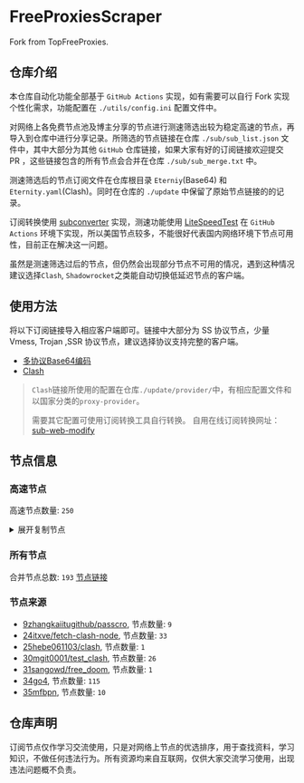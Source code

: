 # FreeProxiesScraper

Fork from TopFreeProxies.

## 仓库介绍
本仓库自动化功能全部基于 `GitHub Actions` 实现，如有需要可以自行 Fork 实现个性化需求，功能配置在 `./utils/config.ini` 配置文件中。

对网络上各免费节点池及博主分享的节点进行测速筛选出较为稳定高速的节点，再导入到仓库中进行分享记录。所筛选的节点链接在仓库 `./sub/sub_list.json` 文件中，其中大部分为其他 `GitHub` 仓库链接，如果大家有好的订阅链接欢迎提交 PR ，这些链接包含的所有节点会合并在仓库 `./sub/sub_merge.txt` 中。

测速筛选后的节点订阅文件在仓库根目录 `Eterniy`(Base64) 和 `Eternity.yaml`(Clash)。同时在仓库的 `./update` 中保留了原始节点链接的的记录。

订阅转换使用 [subconverter](https://github.com/tindy2013/subconverter) 实现，测速功能使用 [LiteSpeedTest](https://github.com/xxf098/LiteSpeedTest) 在 `GitHub Actions` 环境下实现，所以美国节点较多，不能很好代表国内网络环境下节点可用性，目前正在解决这一问题。

虽然是测速筛选过后的节点，但仍然会出现部分节点不可用的情况，遇到这种情况建议选择`Clash`, `Shadowrocket`之类能自动切换低延迟节点的客户端。

## 使用方法
将以下订阅链接导入相应客户端即可。链接中大部分为 SS 协议节点，少量 Vmess, Trojan ,SSR 协议节点，建议选择协议支持完整的客户端。

- [多协议Base64编码](https://raw.githubusercontent.com/tony0392/mfbpn/master/Eternity)
- [Clash](https://raw.githubusercontent.com/tony0392/mfbpn/master/Eternity.yaml)

>`Clash`链接所使用的配置在仓库`./update/provider/`中，有相应配置文件和以国家分类的`proxy-provider`。
>
>需要其它配置可使用订阅转换工具自行转换。
>自用在线订阅转换网址：[sub-web-modify](https://sub.v1.mk/)

## 节点信息
### 高速节点
高速节点数量: `250`
<details>
  <summary>展开复制节点</summary>

    ss://Y2hhY2hhMjAtaWV0Zi1wb2x5MTMwNTo4YTNiN2Q0Yi0zOWM0LTRiYjMtODc3NS01NmJkNjViNzcxZGE@zx3.1010520.xyz:18799#CN_speednode_0001
    ss://Y2hhY2hhMjAtaWV0Zi1wb2x5MTMwNTo4YTNiN2Q0Yi0zOWM0LTRiYjMtODc3NS01NmJkNjViNzcxZGE@zx2.1010520.xyz:18109#CN_speednode_0002
    ss://Y2hhY2hhMjAtaWV0Zi1wb2x5MTMwNTo4YTNiN2Q0Yi0zOWM0LTRiYjMtODc3NS01NmJkNjViNzcxZGE@zx3.1010520.xyz:43812#CN_speednode_0003
    ss://Y2hhY2hhMjAtaWV0Zi1wb2x5MTMwNTo4YTNiN2Q0Yi0zOWM0LTRiYjMtODc3NS01NmJkNjViNzcxZGE@zx2.1010520.xyz:25971#CN_speednode_0004
    ss://Y2hhY2hhMjAtaWV0Zi1wb2x5MTMwNTo4YTNiN2Q0Yi0zOWM0LTRiYjMtODc3NS01NmJkNjViNzcxZGE@zx3.1010520.xyz:18779#CN_speednode_0005
    ss://Y2hhY2hhMjAtaWV0Zi1wb2x5MTMwNTo4YTNiN2Q0Yi0zOWM0LTRiYjMtODc3NS01NmJkNjViNzcxZGE@zx2.1010520.xyz:18749#CN_speednode_0006
    ss://Y2hhY2hhMjAtaWV0Zi1wb2x5MTMwNTo4YTNiN2Q0Yi0zOWM0LTRiYjMtODc3NS01NmJkNjViNzcxZGE@zx2.1010520.xyz:18789#CN_speednode_0007
    ss://Y2hhY2hhMjAtaWV0Zi1wb2x5MTMwNTo4YTNiN2Q0Yi0zOWM0LTRiYjMtODc3NS01NmJkNjViNzcxZGE@zx2.1010520.xyz:27192#CN_speednode_0008
    ss://Y2hhY2hhMjAtaWV0Zi1wb2x5MTMwNTo4YTNiN2Q0Yi0zOWM0LTRiYjMtODc3NS01NmJkNjViNzcxZGE@zx2.1010520.xyz:26436#CN_speednode_0009
    ss://Y2hhY2hhMjAtaWV0Zi1wb2x5MTMwNTo4YTNiN2Q0Yi0zOWM0LTRiYjMtODc3NS01NmJkNjViNzcxZGE@zx2.1010520.xyz:43812#CN_speednode_0010
    vmess://eyJ2IjoiMiIsInBzIjoiQ05fc3BlZWRub2RlXzAwMTEiLCJhZGQiOiJqcHAxLnBmZHNkZGxhLmNvbSIsInBvcnQiOiIzODk1MyIsInR5cGUiOiJub25lIiwiaWQiOiJmYTk4NzE0Yy0xZDJiLTNiNjAtODFlMC1mNzE1MTExMGU4MDEiLCJhaWQiOiIwIiwibmV0IjoidGNwIiwicGF0aCI6Ii8iLCJob3N0IjoianBwMS5wZmRzZGRsYS5jb20iLCJ0bHMiOiIifQ==
    ss://Y2hhY2hhMjAtaWV0Zi1wb2x5MTMwNTo4YTNiN2Q0Yi0zOWM0LTRiYjMtODc3NS01NmJkNjViNzcxZGE@zx2.1010520.xyz:26543#CN_speednode_0012
    ss://Y2hhY2hhMjAtaWV0Zi1wb2x5MTMwNTo4YTNiN2Q0Yi0zOWM0LTRiYjMtODc3NS01NmJkNjViNzcxZGE@zx3.1010520.xyz:26436#CN_speednode_0013
    ss://Y2hhY2hhMjAtaWV0Zi1wb2x5MTMwNTo4YTNiN2Q0Yi0zOWM0LTRiYjMtODc3NS01NmJkNjViNzcxZGE@zx3.1010520.xyz:27192#CN_speednode_0014
    ss://Y2hhY2hhMjAtaWV0Zi1wb2x5MTMwNTo4YTNiN2Q0Yi0zOWM0LTRiYjMtODc3NS01NmJkNjViNzcxZGE@zx3.1010520.xyz:26543#CN_speednode_0015
    ss://Y2hhY2hhMjAtaWV0Zi1wb2x5MTMwNTo4YTNiN2Q0Yi0zOWM0LTRiYjMtODc3NS01NmJkNjViNzcxZGE@zx3.1010520.xyz:30571#CN_speednode_0016
    ss://Y2hhY2hhMjAtaWV0Zi1wb2x5MTMwNTo4YTNiN2Q0Yi0zOWM0LTRiYjMtODc3NS01NmJkNjViNzcxZGE@zx3.1010520.xyz:55003#CN_speednode_0017
    ss://Y2hhY2hhMjAtaWV0Zi1wb2x5MTMwNTo4YTNiN2Q0Yi0zOWM0LTRiYjMtODc3NS01NmJkNjViNzcxZGE@zx3.1010520.xyz:18739#CN_speednode_0018
    ss://Y2hhY2hhMjAtaWV0Zi1wb2x5MTMwNTo4YTNiN2Q0Yi0zOWM0LTRiYjMtODc3NS01NmJkNjViNzcxZGE@zx3.1010520.xyz:22349#CN_speednode_0019
    ss://Y2hhY2hhMjAtaWV0Zi1wb2x5MTMwNTo4YTNiN2Q0Yi0zOWM0LTRiYjMtODc3NS01NmJkNjViNzcxZGE@zx2.1010520.xyz:18799#CN_speednode_0020
    ss://Y2hhY2hhMjAtaWV0Zi1wb2x5MTMwNTo4YTNiN2Q0Yi0zOWM0LTRiYjMtODc3NS01NmJkNjViNzcxZGE@zx3.1010520.xyz:26415#CN_speednode_0021
    ss://Y2hhY2hhMjAtaWV0Zi1wb2x5MTMwNTo4YTNiN2Q0Yi0zOWM0LTRiYjMtODc3NS01NmJkNjViNzcxZGE@zx3.1010520.xyz:18769#CN_speednode_0022
    ss://Y2hhY2hhMjAtaWV0Zi1wb2x5MTMwNTo4YTNiN2Q0Yi0zOWM0LTRiYjMtODc3NS01NmJkNjViNzcxZGE@zx2.1010520.xyz:56315#CN_speednode_0023
    ss://Y2hhY2hhMjAtaWV0Zi1wb2x5MTMwNTo4YTNiN2Q0Yi0zOWM0LTRiYjMtODc3NS01NmJkNjViNzcxZGE@zx2.1010520.xyz:18769#CN_speednode_0024
    ss://Y2hhY2hhMjAtaWV0Zi1wb2x5MTMwNTo4YTNiN2Q0Yi0zOWM0LTRiYjMtODc3NS01NmJkNjViNzcxZGE@zx3.1010520.xyz:18749#CN_speednode_0025
    vmess://eyJ2IjoiMiIsInBzIjoiQ05fc3BlZWRub2RlXzAwMjYiLCJhZGQiOiIxODMuMjM2LjUxLjIzIiwicG9ydCI6IjU0MTA0IiwidHlwZSI6Im5vbmUiLCJpZCI6IjQxODA0OGFmLWEyOTMtNGI5OS05YjBjLTk4Y2EzNTgwZGQyNCIsImFpZCI6IjY0IiwibmV0IjoidGNwIiwicGF0aCI6Ii8iLCJob3N0IjoiIiwidGxzIjoiIn0=
    ss://Y2hhY2hhMjAtaWV0Zi1wb2x5MTMwNTo4YTNiN2Q0Yi0zOWM0LTRiYjMtODc3NS01NmJkNjViNzcxZGE@zx2.1010520.xyz:45719#CN_speednode_0027
    vmess://eyJ2IjoiMiIsInBzIjoiQ05fc3BlZWRub2RlXzAwMjgiLCJhZGQiOiIxODMuMjM2LjUxLjIzIiwicG9ydCI6IjQxMDIwIiwidHlwZSI6Im5vbmUiLCJpZCI6IjQxODA0OGFmLWEyOTMtNGI5OS05YjBjLTk4Y2EzNTgwZGQyNCIsImFpZCI6IjY0IiwibmV0IjoidGNwIiwicGF0aCI6Ii8iLCJob3N0IjoiIiwidGxzIjoiIn0=
    vmess://eyJ2IjoiMiIsInBzIjoiQ05fc3BlZWRub2RlXzAwMjkiLCJhZGQiOiIxODMuMjM2LjUxLjIzIiwicG9ydCI6IjQwNDM0IiwidHlwZSI6Im5vbmUiLCJpZCI6IjQxODA0OGFmLWEyOTMtNGI5OS05YjBjLTk4Y2EzNTgwZGQyNCIsImFpZCI6IjY0IiwibmV0IjoidGNwIiwicGF0aCI6Ii8iLCJob3N0IjoiIiwidGxzIjoiIn0=
    ss://Y2hhY2hhMjAtaWV0Zi1wb2x5MTMwNTo4YTNiN2Q0Yi0zOWM0LTRiYjMtODc3NS01NmJkNjViNzcxZGE@zx3.1010520.xyz:32481#CN_speednode_0030
    ss://Y2hhY2hhMjAtaWV0Zi1wb2x5MTMwNTo4YTNiN2Q0Yi0zOWM0LTRiYjMtODc3NS01NmJkNjViNzcxZGE@zx2.1010520.xyz:32481#CN_speednode_0031
    vmess://eyJ2IjoiMiIsInBzIjoiQ05fc3BlZWRub2RlXzAwMzIiLCJhZGQiOiIxODMuMjM2LjUxLjIzIiwicG9ydCI6IjU2NjAxIiwidHlwZSI6Im5vbmUiLCJpZCI6IjQxODA0OGFmLWEyOTMtNGI5OS05YjBjLTk4Y2EzNTgwZGQyNCIsImFpZCI6IjY0IiwibmV0IjoidGNwIiwicGF0aCI6Ii8iLCJob3N0IjoiIiwidGxzIjoiIn0=
    ss://Y2hhY2hhMjAtaWV0Zi1wb2x5MTMwNTo4YTNiN2Q0Yi0zOWM0LTRiYjMtODc3NS01NmJkNjViNzcxZGE@zx2.1010520.xyz:55003#CN_speednode_0033
    ss://Y2hhY2hhMjAtaWV0Zi1wb2x5MTMwNTo4YTNiN2Q0Yi0zOWM0LTRiYjMtODc3NS01NmJkNjViNzcxZGE@zx2.1010520.xyz:18739#CN_speednode_0034
    ss://YWVzLTEyOC1nY206c2hhZG93c29ja3M@212.102.53.194:443#GB_speednode_0036
    ss://Y2hhY2hhMjAtaWV0Zi1wb2x5MTMwNTo0OUpQYmw2U01IMWhEb3NrT1I2aXJH@13.79.98.64:55939#IE_speednode_0038
    ss://YWVzLTEyOC1nY206c2hhZG93c29ja3M@149.22.87.204:443#JP_speednode_0039
    ss://YWVzLTI1Ni1jZmI6YW1hem9uc2tyMDU@13.115.231.64:443#JP_speednode_0040
    ss://YWVzLTI1Ni1jZmI6cXdlclJFV1FAQA@221.150.109.88:24934#KR_speednode_0045
    trojan://tg-fq521free@194.76.18.129:443?allowInsecure=1&sni=torjan.xn--xhq44j.eu.org&ws=1&wspath=%2525252F#KZ_speednode_0046
    ss://Y2hhY2hhMjAtaWV0Zi1wb2x5MTMwNTpRQ1hEeHVEbFRUTUQ3anRnSFVqSW9q@45.87.175.192:8080#LT_speednode_0047
    ss://Y2hhY2hhMjAtaWV0Zi1wb2x5MTMwNToxUld3WGh3ZkFCNWdBRW96VTRHMlBn@45.87.175.192:8080#LT_speednode_0048
    ss://Y2hhY2hhMjAtaWV0Zi1wb2x5MTMwNTpaVHFjQTNwZzB0WTBxS0tQMjQwQlFU@51.13.115.105:48963#NO_speednode_0049
    ss://YWVzLTI1Ni1jZmI6VE4yWXFnaHhlRkRLWmZMVQ@217.30.10.18:9037#PL_speednode_0050
    ss://YWVzLTI1Ni1jZmI6VTZxbllSaGZ5RG1uOHNnbg@217.30.10.18:9041#PL_speednode_0051
    trojan://tg-fq521free@45.67.215.95:443?allowInsecure=1&sni=torjan.xn--xhq44j.eu.org&ws=1&wspath=%2525252F#RU_speednode_0052
    ss://YWVzLTI1Ni1jZmI6YW1hem9uc2tyMDU@13.250.115.217:443#SG_speednode_0053
    ss://YWVzLTI1Ni1jZmI6YW1hem9uc2tyMDU@54.179.186.199:443#SG_speednode_0055
    ss://YWVzLTI1Ni1jZmI6YW1hem9uc2tyMDU@3.1.81.221:443#SG_speednode_0056
    ss://YWVzLTI1Ni1jZmI6YW1hem9uc2tyMDU@52.221.190.255:443#SG_speednode_0057
    ss://YWVzLTI1Ni1jZmI6YW1hem9uc2tyMDU@13.215.51.127:443#SG_speednode_0058
    ss://YWVzLTI1Ni1jZmI6YW1hem9uc2tyMDU@18.140.65.217:443#SG_speednode_0059
    ss://YWVzLTI1Ni1jZmI6ZjhmN2FDemNQS2JzRjhwMw@185.123.101.241:989#TR_speednode_0062
    trojan://1a668915-d98f-4440-8bac-2c51d508f811@1.170.241.81:30337?allowInsecure=1&sni=ddns.200566.xyz#TW_speednode_0063
    ss://YWVzLTI1Ni1jZmI6YW1hem9uc2tyMDU@34.211.229.86:443#US_speednode_0065
    ss://YWVzLTI1Ni1jZmI6YW1hem9uc2tyMDU@34.213.200.250:443#US_speednode_0066
    ss://YWVzLTI1Ni1jZmI6YW1hem9uc2tyMDU@35.90.2.104:443#US_speednode_0067
    ss://YWVzLTI1Ni1jZmI6YW1hem9uc2tyMDU@35.90.3.81:443#US_speednode_0068
    ss://cmM0LW1kNToxNGZGUHJiZXpFM0hEWnpzTU9yNg@194.5.215.59:8080#US_speednode_0069
    vmess://eyJ2IjoiMiIsInBzIjoiVVNfc3BlZWRub2RlXzAwNzIiLCJhZGQiOiJwcmltZXIuaWJpbGliaS5saSIsInBvcnQiOiI0NDMiLCJ0eXBlIjoibm9uZSIsImlkIjoiZTU4NTIzOTMtY2E1Mi00YzkwLWEyMzctZDYzY2JiYjU3ZjIxIiwiYWlkIjoiMCIsIm5ldCI6IndzIiwicGF0aCI6Ii9mYXJjcnk/ZWQ9MjU2MCIsImhvc3QiOiJsb2tpLm9yYWNsZSIsInRscyI6InRscyJ9
    vmess://eyJ2IjoiMiIsInBzIjoiVVNfc3BlZWRub2RlXzAwNzQiLCJhZGQiOiJwcmltZXIuaWJpbGliaS5saSIsInBvcnQiOiI0NDMiLCJ0eXBlIjoibm9uZSIsImlkIjoiZTU4NTIzOTMtY2E1Mi00YzkwLWEyMzctZDYzY2JiYjU3ZjIxIiwiYWlkIjoiMCIsIm5ldCI6IndzIiwicGF0aCI6Ii9mYXJjcnk/ZWQ9MjU2MCIsImhvc3QiOiJsb2tpLm9yYWNsZSIsInRscyI6InRscyJ9
    ss://YWVzLTI1Ni1nY206WEtGS2wyclVMaklwNzQ@38.110.1.105:8009#US_speednode_0076
    ss://YWVzLTI1Ni1nY206WTZSOXBBdHZ4eHptR0M@38.110.1.105:5601#US_speednode_0077
    ss://YWVzLTI1Ni1nY206S2l4THZLendqZWtHMDBybQ@38.110.1.105:8000#US_speednode_0078
    ss://cmM0LW1kNToxNGZGUHJiZXpFM0hEWnpzTU9yNg@79.110.53.169:8080#US_speednode_0079
    trojan://tg-fq521free@198.62.62.67:443?allowInsecure=1&sni=torjan.xn--xhq44j.eu.org&ws=1&wspath=%2525252F#US_speednode_0080
    vmess://eyJ2IjoiMiIsInBzIjoiX0RFX+W+t+WbvSIsImFkZCI6Ijc4LjQ2LjE3OC4xNjMiLCJwb3J0IjoiMzY5MDkiLCJ0eXBlIjoibm9uZSIsImlkIjoiY2Y4MjZjNDEtMGQ0ZC00NDhkLWM3NDAtNzJmNDU0ODRhMGFkIiwiYWlkIjoiMCIsIm5ldCI6InRjcCIsInBhdGgiOiIlMjUyNTJGIiwiaG9zdCI6InRvcmphbi54bi0teGhxNDRqLmV1Lm9yZyIsInRscyI6IiJ9
    ss://YWVzLTI1Ni1nY206NDE4MDQ0MU9TMzNuWTNmMldweHlV@193.38.136.149:8353#_GB_%E8%8B%B1%E5%9B%BD
    ss://cmM0LW1kNToxNGZGUHJiZXpFM0hEWnpzTU9yNg@194.5.215.59:8080#_RO_%E7%BD%97%E9%A9%AC%E5%B0%BC%E4%BA%9A-%3E%F0%9F%87%BA%F0%9F%87%B8_US_%E7%BE%8E%E5%9B%BD
    ss://YWVzLTI1Ni1jZmI6VWtYUnNYdlI2YnVETUcyWQ@217.30.10.18:9001#_RU_%E4%BF%84%E7%BD%97%E6%96%AF
    ss://YWVzLTI1Ni1jZmI6UVdERHZWRTlucE51clFmQQ@217.30.10.18:9026#_RU_%E4%BF%84%E7%BD%97%E6%96%AF_1
    ss://YWVzLTI1Ni1jZmI6WFB0ekE5c0N1ZzNTUFI0Yw@217.30.10.18:9025#_RU_%E4%BF%84%E7%BD%97%E6%96%AF_2
    ss://YWVzLTI1Ni1jZmI6Rkc1ZGRMc01QYlY1Q3V0RQ@217.30.10.18:9050#_RU_%E4%BF%84%E7%BD%97%E6%96%AF_3
    ss://YWVzLTI1Ni1jZmI6TTN0MlpFUWNNR1JXQmpSYQ@217.30.10.18:9011#_RU_%E4%BF%84%E7%BD%97%E6%96%AF_4
    vmess://eyJ2IjoiMiIsInBzIjoiX1JVX+S/hOe9l+aWr181IiwiYWRkIjoiMTk0Ljg3LjY4LjExNSIsInBvcnQiOiIyOTAyNSIsInR5cGUiOiJub25lIiwiaWQiOiJkODg2ZmM0NS0xYmE0LTQxZjktOTMyYS1jYjY0MjRhMTNkOTAiLCJhaWQiOiIwIiwibmV0Ijoid3MiLCJwYXRoIjoiLyIsImhvc3QiOiIiLCJ0bHMiOiIifQ==
    ss://YWVzLTI1Ni1jZmI6S25KR2FkM0ZxVHZqcWJhWA@217.30.10.18:9014#_RU_%E4%BF%84%E7%BD%97%E6%96%AF_6
    ss://YWVzLTI1Ni1jZmI6cDl6NUJWQURIMllGczNNTg@217.30.10.18:9040#_RU_%E4%BF%84%E7%BD%97%E6%96%AF_7
    trojan://Julius@193.106.248.196:443?allowInsecure=1&sni=miami.juliusnet.com#_UA_%E4%B9%8C%E5%85%8B%E5%85%B0-%3E%F0%9F%87%B7%F0%9F%87%BA_RU_%E4%BF%84%E7%BD%97%E6%96%AF
    vmess://eyJ2IjoiMiIsInBzIjoiX1VTX+e+juWbvS0+8J+HqfCfh6pfREVf5b635Zu9IiwiYWRkIjoiMTUxLjEwMS4xMjguMTU1IiwicG9ydCI6IjgwIiwidHlwZSI6Im5vbmUiLCJpZCI6ImU1NjYyMzI4LTEzZmMtNDUwYy1iNzhmLTk2N2U0ZmZjNDQxOSIsImFpZCI6IjAiLCJuZXQiOiJ3cyIsInBhdGgiOiIvP2VkPTgwIiwiaG9zdCI6IiIsInRscyI6IiJ9
    ss://YWVzLTI1Ni1nY206WTZSOXBBdHZ4eHptR0M@69.50.95.53:3389#_US_%E7%BE%8E%E5%9B%BD_1
    ss://YWVzLTI1Ni1nY206Rm9PaUdsa0FBOXlQRUdQ@38.114.114.69:7307#_US_%E7%BE%8E%E5%9B%BD_10
    ss://YWVzLTI1Ni1nY206UENubkg2U1FTbmZvUzI3@69.50.95.53:8091#_US_%E7%BE%8E%E5%9B%BD_2
    ss://YWVzLTI1Ni1nY206ZmFCQW9ENTRrODdVSkc3@38.114.114.69:2376#_US_%E7%BE%8E%E5%9B%BD_3
    ss://YWVzLTI1Ni1nY206ekROVmVkUkZQUWV4Rzl2@69.50.95.53:6379#_US_%E7%BE%8E%E5%9B%BD_4
    ss://YWVzLTI1Ni1nY206WTZSOXBBdHZ4eHptR0M@69.50.95.53:3306#_US_%E7%BE%8E%E5%9B%BD_5
    ss://YWVzLTI1Ni1nY206a0RXdlhZWm9UQmNHa0M0@38.114.114.69:8882#_US_%E7%BE%8E%E5%9B%BD_6
    ss://YWVzLTI1Ni1nY206bEdxczk1UWtGSG8yTlY@69.50.95.53:5498#_US_%E7%BE%8E%E5%9B%BD_7
    ss://Y2hhY2hhMjAtaWV0Zi1wb2x5MTMwNToyVXJTZmZlTkFCWEdYWGZOaG9MNnhCVW5oMVJ6cU1penJRMnM5UWZDMzhQMllQdVlQUlRxVzV6Wmc2akdpc2lOaGt6TTRTUmpGNm56dkZiMThHUHRFU1dvWFdqaHF5Qzg@198.105.123.190:46902#_US_%E7%BE%8E%E5%9B%BD_9
    vmess://eyJ2IjoiMiIsInBzIjoi5Lit5Zu9IC0g5LuB5oCA5biCIC0gUEVHIFRFQ0ggSU5DIC0gNSIsImFkZCI6IjE4My4yMzYuNTEuMjMiLCJwb3J0IjoiNDA0MzQiLCJ0eXBlIjoibm9uZSIsImlkIjoiNDE4MDQ4YWYtYTI5My00Yjk5LTliMGMtOThjYTM1ODBkZDI0IiwiYWlkIjoiNjQiLCJuZXQiOiJ0Y3AiLCJwYXRoIjoiLz9lZD04MCIsImhvc3QiOiIiLCJ0bHMiOiIifQ==
    vmess://eyJ2IjoiMiIsInBzIjoi5Lit5Zu9IC0g6aaZ5rivIC0gQ1RHIFNlcnZlciBMdGQuIC0gNCIsImFkZCI6IjE4My4yMzYuNTEuMjMiLCJwb3J0IjoiNDEwMjAiLCJ0eXBlIjoibm9uZSIsImlkIjoiNDE4MDQ4YWYtYTI5My00Yjk5LTliMGMtOThjYTM1ODBkZDI0IiwiYWlkIjoiNjQiLCJuZXQiOiJ0Y3AiLCJwYXRoIjoiLz9lZD04MCIsImhvc3QiOiIiLCJ0bHMiOiIifQ==
    vmess://eyJ2IjoiMiIsInBzIjoi5Lit5Zu9IC0g6aaZ5rivIC0gQ1RHIFNlcnZlciBMdGQuIC0gNiIsImFkZCI6IjE4My4yMzYuNTEuMjMiLCJwb3J0IjoiNTY2MDEiLCJ0eXBlIjoibm9uZSIsImlkIjoiNDE4MDQ4YWYtYTI5My00Yjk5LTliMGMtOThjYTM1ODBkZDI0IiwiYWlkIjoiNjQiLCJuZXQiOiJ0Y3AiLCJwYXRoIjoiLz9lZD04MCIsImhvc3QiOiIiLCJ0bHMiOiIifQ==
    vmess://eyJ2IjoiMiIsInBzIjoi5Lit5Zu9IC0g6aaZ5rivIC0gQ1RHIFNlcnZlciBMdGQuIC0gNyIsImFkZCI6IjE4My4yMzYuNTEuMjMiLCJwb3J0IjoiNTE3MDQiLCJ0eXBlIjoibm9uZSIsImlkIjoiNDE4MDQ4YWYtYTI5My00Yjk5LTliMGMtOThjYTM1ODBkZDI0IiwiYWlkIjoiNjQiLCJuZXQiOiJ0Y3AiLCJwYXRoIjoiLz9lZD04MCIsImhvc3QiOiIiLCJ0bHMiOiIifQ==
    vmess://eyJ2IjoiMiIsInBzIjoi5Lit5Zu9IC0g6aaZ5rivIC0gQ1RHIFNlcnZlciBMdGQuIC0gOCIsImFkZCI6IjE4My4yMzYuNTEuMjMiLCJwb3J0IjoiNTQxMDQiLCJ0eXBlIjoibm9uZSIsImlkIjoiNDE4MDQ4YWYtYTI5My00Yjk5LTliMGMtOThjYTM1ODBkZDI0IiwiYWlkIjoiNjQiLCJuZXQiOiJ0Y3AiLCJwYXRoIjoiLz9lZD04MCIsImhvc3QiOiIiLCJ0bHMiOiIifQ==
    ss://Y2hhY2hhMjAtaWV0Zjphc2QxMjM0NTY@154.197.26.237:8388#%E4%B8%AD%E5%9B%BD%20-%20%E9%A6%99%E6%B8%AF%20-%20SonderCloud%20Limited%20-%201
    ss://Y2hhY2hhMjAtaWV0Zjphc2QxMjM0NTY@154.197.26.120:8388#%E4%B8%AD%E5%9B%BD%20-%20%E9%A6%99%E6%B8%AF%20-%20SonderCloud%20Limited%20-%203
    ssr://MTUwLjEwNy40Ni4yMTo4MDgzOm9yaWdpbjphZXMtMjU2LWNmYjp0bHMxLjJfdGlja2V0X2F1dGg6YVVaeGJucFRjMk5PLz9ncm91cD1VMU5TVUhKdmRtbGtaWEkmcmVtYXJrcz01TGl0NVp1OUlDMGc2YWFaNXJpdklDMGdVM1Z1Ym5sV2FYTnBiMjRnVEdsdGFYUmxaQ0F0SURJJm9iZnNwYXJhbT0mcHJvdG9wYXJhbT0
    vmess://eyJ2IjoiMiIsInBzIjoi5Li56bqmIC0g5be05YuS6a2v5pmu6Ieq5rK75biCIC0gTTI0NyBFdXJvcGUgU1JMIC0gMSIsImFkZCI6IjE5My4yOS4xMDcuMjM0IiwicG9ydCI6IjQ5MDIwIiwidHlwZSI6Im5vbmUiLCJpZCI6IjJlOTY3ZGQ1LThkMjQtNDA5OS1hOTAxLTQxMmRjYjQwMjRmZCIsImFpZCI6IjY0IiwibmV0IjoidGNwIiwicGF0aCI6Ii8/ZWQ9ODAiLCJob3N0IjoiIiwidGxzIjoiIn0=
    ss://YWVzLTI1Ni1nY206ZG9uZ3RhaXdhbmcuY29t@185.22.155.228:23456#%E4%BF%84%E7%BD%97%E6%96%AF%20-%20Zelenograd%20-%20LLC%20Baxet%20-%206
    vmess://eyJ2IjoiMiIsInBzIjoi5L+E572X5pavIC0g5ZaA5bGxIC0gTExDIEJBWEVUIC0gMTIiLCJhZGQiOiI0Ni4yOS4xNjEuMTA5IiwicG9ydCI6IjU3NDMiLCJ0eXBlIjoibm9uZSIsImlkIjoiOWRhNDVlOWQtMTdmNC00OTg5LWE2OGEtZjgxNDM4ZGU3NWE0IiwiYWlkIjoiMCIsIm5ldCI6IndzIiwicGF0aCI6Ii8iLCJob3N0IjoiIiwidGxzIjoiIn0=
    vmess://eyJ2IjoiMiIsInBzIjoi5L+E572X5pavIC0g5Zyj5b285b6X5aChIC0gTExDIEJheGV0IC0gMSIsImFkZCI6IjE5NC44Ny42OS41MCIsInBvcnQiOiIyOTAyNSIsInR5cGUiOiJub25lIiwiaWQiOiJkYTE1ZWI0NC1jYmVhLTRlYTItODJhMC01ZDA4ODZlNzhmNjAiLCJhaWQiOiIwIiwibmV0Ijoid3MiLCJwYXRoIjoiLyIsImhvc3QiOiIiLCJ0bHMiOiIifQ==
    vmess://eyJ2IjoiMiIsInBzIjoi5L+E572X5pavIC0g5Zyj5b285b6X5aChIC0gTExDIEJheGV0IC0gMTAiLCJhZGQiOiIxOTUuNTguNDkuNTAiLCJwb3J0IjoiMjkwMjUiLCJ0eXBlIjoibm9uZSIsImlkIjoiYjBjNDc4ZTktOTcyZi00YWY2LWFhZGItZjRmNmU0NTdlMzVmIiwiYWlkIjoiMCIsIm5ldCI6IndzIiwicGF0aCI6Ii8iLCJob3N0IjoiIiwidGxzIjoiIn0=
    vmess://eyJ2IjoiMiIsInBzIjoi5L+E572X5pavIC0g5Zyj5b285b6X5aChIC0gTExDIEJheGV0IC0gMiIsImFkZCI6IjE5NC44Ny42OS41MCIsInBvcnQiOiIyOTAyNSIsInR5cGUiOiJub25lIiwiaWQiOiI1OWM5YzEyZC03YjA5LTQ2ZGMtYWI0Mi0yMWFkNzcxZmI2OTYiLCJhaWQiOiIwIiwibmV0Ijoid3MiLCJwYXRoIjoiLyIsImhvc3QiOiIiLCJ0bHMiOiIifQ==
    vmess://eyJ2IjoiMiIsInBzIjoi5L+E572X5pavIC0g5Zyj5b285b6X5aChIC0gTExDIEJheGV0IC0gMyIsImFkZCI6IjE5NS41OC40OS44NiIsInBvcnQiOiIyOTAyNSIsInR5cGUiOiJub25lIiwiaWQiOiJjZTMyOTA1Ny0yN2YwLTQwN2ItODE4YS1jZGE1ZDFmODQ2MDEiLCJhaWQiOiIwIiwibmV0Ijoid3MiLCJwYXRoIjoiLyIsImhvc3QiOiIiLCJ0bHMiOiIifQ==
    vmess://eyJ2IjoiMiIsInBzIjoi5L+E572X5pavIC0g5Zyj5b285b6X5aChIC0gTExDIEJheGV0IC0gNCIsImFkZCI6IjE5NS41OC40OS40MiIsInBvcnQiOiIyOTAyNSIsInR5cGUiOiJub25lIiwiaWQiOiJiMGM0NzhlOS05NzJmLTRhZjYtYWFkYi1mNGY2ZTQ1N2UzNWYiLCJhaWQiOiIwIiwibmV0Ijoid3MiLCJwYXRoIjoiLyIsImhvc3QiOiIiLCJ0bHMiOiIifQ==
    vmess://eyJ2IjoiMiIsInBzIjoi5L+E572X5pavIC0g5Zyj5b285b6X5aChIC0gTExDIEJheGV0IC0gNSIsImFkZCI6IjE5NC44Ny42OS41MCIsInBvcnQiOiIyOTAyNSIsInR5cGUiOiJub25lIiwiaWQiOiIxMWRjNmY4Ni1mZGUwLTQ4OTktODFlYi1jZTc2NTUxNTRmNWUiLCJhaWQiOiIwIiwibmV0Ijoid3MiLCJwYXRoIjoiLyIsImhvc3QiOiIiLCJ0bHMiOiIifQ==
    vmess://eyJ2IjoiMiIsInBzIjoi5L+E572X5pavIC0g5Zyj5b285b6X5aChIC0gTExDIEJheGV0IC0gNyIsImFkZCI6IjE5NC44Ny42OS41MCIsInBvcnQiOiIyOTAyNSIsInR5cGUiOiJub25lIiwiaWQiOiJkMzE4MzlhMC1mNzNhLTQxODMtYmQ1ZS0wYzZiZTNlODliNDAiLCJhaWQiOiIwIiwibmV0Ijoid3MiLCJwYXRoIjoiLyIsImhvc3QiOiIiLCJ0bHMiOiIifQ==
    vmess://eyJ2IjoiMiIsInBzIjoi5L+E572X5pavIC0g5Zyj5b285b6X5aChIC0gTExDIEJheGV0IC0gOCIsImFkZCI6IjE5NC44Ny42OS41MiIsInBvcnQiOiIyOTAyNSIsInR5cGUiOiJub25lIiwiaWQiOiJlNTYxZmRiOC03MzdjLTQ0MjMtYTcyYy03ODMxYjdkMzczOWQiLCJhaWQiOiIwIiwibmV0Ijoid3MiLCJwYXRoIjoiLyIsImhvc3QiOiIiLCJ0bHMiOiIifQ==
    vmess://eyJ2IjoiMiIsInBzIjoi5L+E572X5pavIC0g5Zyj5b285b6X5aChIC0gTExDIEJheGV0IC0gOSIsImFkZCI6IjE5NS41OC40OS44NiIsInBvcnQiOiIyOTAyNSIsInR5cGUiOiJub25lIiwiaWQiOiI3MjdkMWUwMy0yYWVkLTQxOTAtYmZmNS0zMDg5MDA5N2MxYzQiLCJhaWQiOiIwIiwibmV0Ijoid3MiLCJwYXRoIjoiLyIsImhvc3QiOiIiLCJ0bHMiOiIifQ==
    trojan://2add6241-8fe8-3922-8347-da25e8ced601@125.88.149.205:50037?allowInsecure=1&sni=v2ru.doubledou.icu#%E4%BF%84%E7%BD%97%E6%96%AF%20-%20%E8%8E%AB%E6%96%AF%E7%A7%91%20-%20First%20Server%20Limited%20-%2011
    ss://Y2hhY2hhMjAtaWV0Zi1wb2x5MTMwNTo0YmM4MjYzOC03NzE0LTQxOGEtODVkNC1iNzMxNmMwMmVhZjQ@vip.baima360.com:23499#%E4%BF%84%E7%BD%97%E6%96%AF%5B01%5D%E4%B8%AD%E8%BD%AC
    trojan://telegram-id-directvpn@15.157.139.15:22222?allowInsecure=1&sni=trojan.burgerip.co.uk#%E5%8A%A0%E6%8B%BF%E5%A4%A7%20-%20%E5%A4%9A%E4%BC%A6%E5%A4%9A%20-%20Amazon.com%2C%20Inc.%20-%204
    vmess://eyJ2IjoiMiIsInBzIjoi5Yqg5ou/5aSnIC0g5pe65biCIC0gQ2xvdWRmbGFyZSwgSW5jLiAtIDIiLCJhZGQiOiJjYS56aHVrLnVzLmtnIiwicG9ydCI6IjIwODMiLCJ0eXBlIjoibm9uZSIsImlkIjoiZjNlYTJmMTAtNmM0Ny00Yzc3LWYxYTctZmFkYzZhMDc3NzE1IiwiYWlkIjoiMCIsIm5ldCI6IndzIiwicGF0aCI6Ii95bGtzIiwiaG9zdCI6ImNhLnpodWsudXMua2ciLCJ0bHMiOiJ0bHMifQ==
    vmess://eyJ2IjoiMiIsInBzIjoi5Yqg5ou/5aSnIC0g5pe65biCIC0gQ2xvdWRmbGFyZSwgSW5jLiAtIDMiLCJhZGQiOiIxNTIuNzAuMTU1LjE0NyIsInBvcnQiOiI4NDQzIiwidHlwZSI6Im5vbmUiLCJpZCI6IjRjNzIxYjc3LTA1ZTItNDVkNy1jNDQ1LWY4YzQ0NTA3MzkwOCIsImFpZCI6IjAiLCJuZXQiOiJ3cyIsInBhdGgiOiIveWxrcyIsImhvc3QiOiIiLCJ0bHMiOiJ0bHMifQ==
    trojan://2add6241-8fe8-3922-8347-da25e8ced601@flb.aaaa.gay:44445?allowInsecure=1&sni=flb.aaaa.gay#%E5%8A%A0%E6%8B%BF%E5%A4%A7%20-%20%E8%92%99%E7%89%B9%E5%88%A9%E5%B0%94%20-%20Rica%20Web%20Services%20-%205
    trojan://2add6241-8fe8-3922-8347-da25e8ced601@125.88.149.205:50035?allowInsecure=1&sni=flb.aaaa.gay#%E5%8A%A0%E6%8B%BF%E5%A4%A7%20-%20%E8%92%99%E7%89%B9%E5%88%A9%E5%B0%94%20-%20Rica%20Web%20Services%20-%206
    ss://Y2hhY2hhMjAtaWV0Zi1wb2x5MTMwNTo0YmM4MjYzOC03NzE0LTQxOGEtODVkNC1iNzMxNmMwMmVhZjQ@vip.baima360.com:29292#%E5%8A%A0%E6%8B%BF%E5%A4%A7%5B01%5D%E4%B8%AD%E8%BD%AC
    trojan://3648425794742788096@13.235.160.41:443?allowInsecure=1&sni=mint-pangolin.treefrog761.one#%E5%8D%B0%E5%BA%A6%20-%20Mumbai%20-%20Amazon%20Technologies%20Inc%20-%201
    trojan://3648425794742788096@mint-pangolin.treefrog761.one:443?allowInsecure=1&sni=mint-pangolin.treefrog761.one#%E5%8D%B0%E5%BA%A6%20-%20Mumbai%20-%20Amazon%20Technologies%20Inc%20-%202
    trojan://4bc82638-7714-418a-85d4-b7316c02eaf4@pop.6801ae4e-545d-471e-8de5-413dc61b505b.heima360.cc:443?allowInsecure=1&sni=pop.6801ae4e-545d-471e-8de5-413dc61b505b.heima360.cc#%E5%8D%B0%E5%BA%A6%5B01%5D
    ss://Y2hhY2hhMjAtaWV0Zi1wb2x5MTMwNTo0YmM4MjYzOC03NzE0LTQxOGEtODVkNC1iNzMxNmMwMmVhZjQ@vip.baima360.com:41004#%E5%8F%B0%E6%B9%BE%5B01%5D%E4%B8%AD%E8%BD%AC
    ss://Y2hhY2hhMjAtaWV0Zi1wb2x5MTMwNTo0YmM4MjYzOC03NzE0LTQxOGEtODVkNC1iNzMxNmMwMmVhZjQ@vip.baima360.com:30752#%E5%B7%B4%E8%A5%BF%5B01%5D%E4%B8%AD%E8%BD%AC
    vmess://eyJ2IjoiMiIsInBzIjoi5b635Zu9IC0gRmFsa2Vuc3RlaW4gLSBIZXR6bmVyIE9ubGluZSBHbWJIIC0gMSIsImFkZCI6IjE1MS4xMDEuMi4xNjUiLCJwb3J0IjoiODAiLCJ0eXBlIjoibm9uZSIsImlkIjoiZTU2NjIzMjgtMTNmYy00NTBjLWI3OGYtOTY3ZTRmZmM0NDE5IiwiYWlkIjoiMCIsIm5ldCI6IndzIiwicGF0aCI6Ii8/ZWQ9ODAiLCJob3N0IjoiIiwidGxzIjoiIn0=
    vmess://eyJ2IjoiMiIsInBzIjoi5b635Zu9IC0gRmFsa2Vuc3RlaW4gLSBIZXR6bmVyIE9ubGluZSBHbWJIIC0gMiIsImFkZCI6IjE1MS4xMDEuMC4xNTUiLCJwb3J0IjoiODAiLCJ0eXBlIjoibm9uZSIsImlkIjoiZTU2NjIzMjgtMTNmYy00NTBjLWI3OGYtOTY3ZTRmZmM0NDE5IiwiYWlkIjoiMCIsIm5ldCI6IndzIiwicGF0aCI6Ii8/ZWQ9ODAiLCJob3N0IjoiIiwidGxzIjoiIn0=
    vmess://eyJ2IjoiMiIsInBzIjoi5b635Zu9IC0gRmFsa2Vuc3RlaW4gLSBIZXR6bmVyIE9ubGluZSBHbWJIIC0gMyIsImFkZCI6IjE1MS4xMDEuMTkyLjE1NSIsInBvcnQiOiI4MCIsInR5cGUiOiJub25lIiwiaWQiOiJlNTY2MjMyOC0xM2ZjLTQ1MGMtYjc4Zi05NjdlNGZmYzQ0MTkiLCJhaWQiOiIwIiwibmV0Ijoid3MiLCJwYXRoIjoiLz9lZD04MCIsImhvc3QiOiIiLCJ0bHMiOiIifQ==
    vmess://eyJ2IjoiMiIsInBzIjoi5b635Zu9IC0gRmFsa2Vuc3RlaW4gLSBIZXR6bmVyIE9ubGluZSBHbWJIIC0gNSIsImFkZCI6IjE1MS4xMDEuMTI4LjE1NSIsInBvcnQiOiI4MCIsInR5cGUiOiJub25lIiwiaWQiOiJlNTY2MjMyOC0xM2ZjLTQ1MGMtYjc4Zi05NjdlNGZmYzQ0MTkiLCJhaWQiOiIwIiwibmV0Ijoid3MiLCJwYXRoIjoiLz9lZD04MCIsImhvc3QiOiIiLCJ0bHMiOiIifQ==
    vmess://eyJ2IjoiMiIsInBzIjoi5b635Zu9IC0gRmFsa2Vuc3RlaW4gLSBIZXR6bmVyIE9ubGluZSBHbWJIIC0gNiIsImFkZCI6IjE1MS4xMDEuMTk0LjE2NSIsInBvcnQiOiI4MCIsInR5cGUiOiJub25lIiwiaWQiOiJlNTY2MjMyOC0xM2ZjLTQ1MGMtYjc4Zi05NjdlNGZmYzQ0MTkiLCJhaWQiOiIwIiwibmV0Ijoid3MiLCJwYXRoIjoiLz9lZD04MCIsImhvc3QiOiIiLCJ0bHMiOiIifQ==
    vmess://eyJ2IjoiMiIsInBzIjoi5b635Zu9IC0gRmFsa2Vuc3RlaW4gLSBIZXR6bmVyIE9ubGluZSBHbWJIIC0gNyIsImFkZCI6IjE1MS4xMDEuNjQuMTU1IiwicG9ydCI6IjgwIiwidHlwZSI6Im5vbmUiLCJpZCI6ImU1NjYyMzI4LTEzZmMtNDUwYy1iNzhmLTk2N2U0ZmZjNDQxOSIsImFpZCI6IjAiLCJuZXQiOiJ3cyIsInBhdGgiOiIvP2VkPTgwIiwiaG9zdCI6IiIsInRscyI6IiJ9
    vmess://eyJ2IjoiMiIsInBzIjoi5b635Zu9IC0gRmFsa2Vuc3RlaW4gLSBIZXR6bmVyIE9ubGluZSBHbWJIIC0gOCIsImFkZCI6IjE1MS4xMDEuMy44IiwicG9ydCI6IjgwIiwidHlwZSI6Im5vbmUiLCJpZCI6ImU1NjYyMzI4LTEzZmMtNDUwYy1iNzhmLTk2N2U0ZmZjNDQxOSIsImFpZCI6IjAiLCJuZXQiOiJ3cyIsInBhdGgiOiIvP2VkPTgwIiwiaG9zdCI6IiIsInRscyI6IiJ9
    vmess://eyJ2IjoiMiIsInBzIjoi5b635Zu9IC0gRmFsa2Vuc3RlaW4gLSBIZXR6bmVyIE9ubGluZSBHbWJIIC0gOSIsImFkZCI6IjE1MS4xMDEuMi4yMTYiLCJwb3J0IjoiODAiLCJ0eXBlIjoibm9uZSIsImlkIjoiZTU2NjIzMjgtMTNmYy00NTBjLWI3OGYtOTY3ZTRmZmM0NDE5IiwiYWlkIjoiMCIsIm5ldCI6IndzIiwicGF0aCI6Ii8/ZWQ9ODAiLCJob3N0IjoiIiwidGxzIjoiIn0=
    vmess://eyJ2IjoiMiIsInBzIjoi5b635Zu9IC0g5rOV5YWw5YWL56aPIC0gT3JhY2xlIENvcnBvcmF0aW9uIC0gNCIsImFkZCI6IjEyOS4xNTQuNTkuOTkiLCJwb3J0IjoiNDQzIiwidHlwZSI6Im5vbmUiLCJpZCI6ImQ4NGI1MmRjLTI1NTQtNDAzMi1kNGY4LWNmNDAzZDkxMzlmMiIsImFpZCI6IjAiLCJuZXQiOiJ3cyIsInBhdGgiOiIveWxrcyIsImhvc3QiOiJmLnpodWsudXMua2ciLCJ0bHMiOiJ0bHMifQ==
    ss://Y2hhY2hhMjAtaWV0Zi1wb2x5MTMwNTo0YmM4MjYzOC03NzE0LTQxOGEtODVkNC1iNzMxNmMwMmVhZjQ@vip.baima360.com:55997#%E5%BE%B7%E5%9B%BD%5B01%5D%E4%B8%AD%E8%BD%AC
    ss://Y2hhY2hhMjAtaWV0Zjphc2QxMjM0NTY@194.41.59.80:8388#%E6%84%8F%E5%A4%A7%E5%88%A9%20-%20%E7%BD%97%E9%A9%AC%E5%B8%82%20-%20SonderCloud%20Limited%20-%201
    trojan://5c7dbef8-0fb5-4e88-bb84-24cafeb73f8d@13.229.70.80:20230?allowInsecure=1&sni=421421.xyz#%E6%96%B0%E5%8A%A0%E5%9D%A1%20-%20%E6%96%B0%E5%8A%A0%E5%9D%A1%20-%20Amazon%20Technologies%20Inc.%20-%202
    trojan://2add6241-8fe8-3922-8347-da25e8ced601@120.233.26.140:40000?allowInsecure=1&sni=sgpcontabo.doubledou.icu#%E6%96%B0%E5%8A%A0%E5%9D%A1%20-%20%E6%96%B0%E5%8A%A0%E5%9D%A1%20-%20Datacamp%20Limited%20-%203
    trojan://2add6241-8fe8-3922-8347-da25e8ced601@125.88.149.205:40000?allowInsecure=1&sni=sgpcontabo.doubledou.icu#%E6%96%B0%E5%8A%A0%E5%9D%A1%20-%20%E6%96%B0%E5%8A%A0%E5%9D%A1%20-%20Datacamp%20Limited%20-%204
    ss://Y2hhY2hhMjAtaWV0Zi1wb2x5MTMwNTpXNE5DM2hxOVVvcDBFdTBtaEpkelBU@68.183.235.216:1576#%E6%96%B0%E5%8A%A0%E5%9D%A1%20-%20%E6%96%B0%E5%8A%A0%E5%9D%A1%20-%20DigitalOcean%2C%20LLC%20-%201
    vmess://eyJ2IjoiMiIsInBzIjoi5paw5Yqg5Z2hIC0g5paw5Yqg5Z2hIC0gT3JhY2xlIENvcnBvcmF0aW9uIC0gNSIsImFkZCI6IjE1MS4xMDEuNjYuMTY4IiwicG9ydCI6IjgwIiwidHlwZSI6Im5vbmUiLCJpZCI6ImJlYjdkMDk4LTQ4YmEtNGJlOC1hNDdhLTc1OGJmM2M0NzBiOCIsImFpZCI6IjAiLCJuZXQiOiJ3cyIsInBhdGgiOiIvP2VkPTIwNDgiLCJob3N0IjoiIiwidGxzIjoiIn0=
    trojan://4bc82638-7714-418a-85d4-b7316c02eaf4@pop.09d21837-9b89-4490-92bf-eabf449e3321.heima360.cc:443?allowInsecure=1&sni=pop.09d21837-9b89-4490-92bf-eabf449e3321.heima360.cc#%E6%96%B0%E5%8A%A0%E5%9D%A1%5B02%5D
    trojan://2add6241-8fe8-3922-8347-da25e8ced601@125.88.149.205:50015?allowInsecure=1&sni=ia2.aaaa.gay#%E6%97%A5%E6%9C%AC%20-%20%E4%B8%9C%E4%BA%AC%20-%20Akile%20LTD%20-%207
    trojan://2add6241-8fe8-3922-8347-da25e8ced601@125.88.149.205:50014?allowInsecure=1&sni=ia.aaaa.gay#%E6%97%A5%E6%9C%AC%20-%20%E4%B8%9C%E4%BA%AC%20-%20Akile%20LTD%20-%208
    trojan://2add6241-8fe8-3922-8347-da25e8ced601@120.233.26.140:50001?allowInsecure=1&sni=jpcn2.doubledou.icu#%E6%97%A5%E6%9C%AC%20-%20%E4%B8%9C%E4%BA%AC%20-%20Akile%20LTD%20-%209
    ss://YWVzLTI1Ni1jZmI6YW1hem9uc2tyMDU@13.114.31.63:443#%E6%97%A5%E6%9C%AC%20-%20%E4%B8%9C%E4%BA%AC%20-%20Amazon%20Technologies%20Inc%20-%2013
    ss://YWVzLTI1Ni1jZmI6YW1hem9uc2tyMDU@18.179.197.216:443#%E6%97%A5%E6%9C%AC%20-%20%E4%B8%9C%E4%BA%AC%20-%20Amazon%20Technologies%20Inc.%20-%201
    ss://YWVzLTI1Ni1jZmI6YW1hem9uc2tyMDU@18.181.176.227:443#%E6%97%A5%E6%9C%AC%20-%20%E4%B8%9C%E4%BA%AC%20-%20Amazon%20Technologies%20Inc.%20-%2011
    ss://YWVzLTI1Ni1jZmI6YW1hem9uc2tyMDU@3.112.236.3:443#%E6%97%A5%E6%9C%AC%20-%20%E4%B8%9C%E4%BA%AC%20-%20Amazon%20Technologies%20Inc.%20-%205
    ss://YWVzLTI1Ni1jZmI6YW1hem9uc2tyMDU@18.181.162.137:443#%E6%97%A5%E6%9C%AC%20-%20%E4%B8%9C%E4%BA%AC%20-%20Amazon%20Technologies%20Inc.%20-%206
    ss://YWVzLTI1Ni1jZmI6YW1hem9uc2tyMDU@57.181.42.233:443#%E6%97%A5%E6%9C%AC%20-%20%E4%B8%9C%E4%BA%AC%20-%20Amazon.com%2C%20Inc.%20-%2010
    ss://YWVzLTI1Ni1jZmI6YW1hem9uc2tyMDU@54.248.142.136:443#%E6%97%A5%E6%9C%AC%20-%20%E4%B8%9C%E4%BA%AC%20-%20Amazon.com%2C%20Inc.%20-%203
    ss://YWVzLTI1Ni1jZmI6YW1hem9uc2tyMDU@54.178.84.59:443#%E6%97%A5%E6%9C%AC%20-%20%E4%B8%9C%E4%BA%AC%20-%20Amazon.com%2C%20Inc.%20-%204
    ss://YWVzLTEyOC1nY206c2hhZG93c29ja3M@149.22.87.204:443#%E6%97%A5%E6%9C%AC%20-%20%E4%B8%9C%E4%BA%AC%20-%20Datacamp%20Limited%20-%202
    ss://Y2hhY2hhMjAtaWV0Zjphc2QxMjM0NTY@107.148.6.121:8388#%E6%97%A5%E6%9C%AC%20-%20%E4%B8%9C%E4%BA%AC%20-%20PEG%20TECH%20INC%20-%2012
    ss://Y2hhY2hhMjAtaWV0Zi1wb2x5MTMwNTo0YmM4MjYzOC03NzE0LTQxOGEtODVkNC1iNzMxNmMwMmVhZjQ@vip.baima360.com:15888#%E6%97%A5%E6%9C%AC%5B01%5D
    trojan://2add6241-8fe8-3922-8347-da25e8ced601@120.233.26.140:40001?allowInsecure=1&sni=jpz.doubledou.icu#%E6%9F%AC%E5%9F%94%E5%AF%A8%20-%20%E9%87%91%E8%BE%B9%20-%20BUCT%20-%201
    trojan://telegram-id-directvpn@13.38.165.160:22222?allowInsecure=1&sni=trojan.burgerip.co.uk#%E6%B3%95%E5%9B%BD%20-%20%E5%B7%B4%E9%BB%8E%20-%20Amazon%20Technologies%20Inc.%20-%202
    trojan://telegram-id-directvpn@51.44.128.211:22222?allowInsecure=1&sni=trojan.burgerip.co.uk#%E6%B3%95%E5%9B%BD%20-%20%E5%B7%B4%E9%BB%8E%20-%20Amazon.com%2C%20Inc.%20-%201
    ss://Y2hhY2hhMjAtaWV0Zi1wb2x5MTMwNTo0YmM4MjYzOC03NzE0LTQxOGEtODVkNC1iNzMxNmMwMmVhZjQ@vip.baima360.com:39172#%E6%B3%95%E5%9B%BD%5B01%5D%E4%B8%AD%E8%BD%AC
    vmess://eyJ2IjoiMiIsInBzIjoi5rOi5YWwIC0g5Y2O5rKZIC0gXCJTUFJJTlRcIiBTLkEuIC0gNyIsImFkZCI6ImlwLnNiIiwicG9ydCI6IjQ0MyIsInR5cGUiOiJub25lIiwiaWQiOiI5ZmM3N2U1Yy03NjIxLTQwM2QtOGJkMi05NTllYWExMTY3ZTgiLCJhaWQiOiIwIiwibmV0Ijoid3MiLCJwYXRoIjoiL3NlcnYwMD9lZD0yMDQ4IiwiaG9zdCI6ImlwLnNiIiwidGxzIjoidGxzIn0=
    ss://YWVzLTI1Ni1jZmI6UVdERHZWRTlucE51clFmQQ@217.30.10.18:9026#%E6%B3%A2%E5%85%B0%20-%20%E5%8D%8E%E6%B2%99%20-%20Melbikomas%20UAB%20-%201
    ss://YWVzLTI1Ni1jZmI6SmRtUks5Z01FcUZnczhuUA@217.30.10.18:9003#%E6%B3%A2%E5%85%B0%20-%20%E5%8D%8E%E6%B2%99%20-%20Melbikomas%20UAB%20-%202
    ss://YWVzLTI1Ni1jZmI6QndjQVVaazhoVUZBa0RHTg@217.30.10.18:9031#%E6%B3%A2%E5%85%B0%20-%20%E5%8D%8E%E6%B2%99%20-%20Melbikomas%20UAB%20-%203
    ss://YWVzLTI1Ni1jZmI6ZkcyYXJ0VW1IZk5UMmNYNw@217.30.10.18:9018#%E6%B3%A2%E5%85%B0%20-%20%E5%8D%8E%E6%B2%99%20-%20Melbikomas%20UAB%20-%204
    ss://YWVzLTI1Ni1jZmI6THAyN3JxeUpxNzJiWnNxWA@217.30.10.18:9045#%E6%B3%A2%E5%85%B0%20-%20%E5%8D%8E%E6%B2%99%20-%20Melbikomas%20UAB%20-%205
    ss://YWVzLTI1Ni1jZmI6RVhOM1MzZVFwakU3RUp1OA@217.30.10.18:9027#%E6%B3%A2%E5%85%B0%20-%20%E5%8D%8E%E6%B2%99%20-%20Melbikomas%20UAB%20-%206
    trojan://2add6241-8fe8-3922-8347-da25e8ced601@125.88.149.205:50079?allowInsecure=1&sni=tai.doubledou.icu#%E6%B3%B0%E5%9B%BD%20-%20%E6%9B%BC%E8%B0%B7%20-%20Siamdata%20Communication%20Co.%2C%20ltd.%20-%201
    trojan://4bc82638-7714-418a-85d4-b7316c02eaf4@pop.60b974d4-36bc-4a18-aa81-9afdce389bb7.heima360.cc:443?allowInsecure=1&sni=pop.60b974d4-36bc-4a18-aa81-9afdce389bb7.heima360.cc#%E6%B3%B0%E5%9B%BD%5B01%5D
    trojan://4bc82638-7714-418a-85d4-b7316c02eaf4@pop.25cbab93-4c08-4a3c-8521-3f3d8c4b36ae.heima360.cc:443?allowInsecure=1&sni=pop.25cbab93-4c08-4a3c-8521-3f3d8c4b36ae.heima360.cc#%E6%BE%B3%E5%A4%A7%E5%88%A9%E4%BA%9A%5B01%5D
    ss://Y2hhY2hhMjAtaWV0Zi1wb2x5MTMwNTo0OUpQYmw2U01IMWhEb3NrT1I2aXJH@13.79.98.64:55939#%E7%88%B1%E5%B0%94%E5%85%B0%20-%20%E9%83%BD%E6%9F%8F%E6%9E%97%20-%20Microsoft%20Corporation%20-%201
    trojan://15c33952@sj.5216818.xyz:443?allowInsecure=1#%E7%BE%8E%E5%9B%BD%20-%20San%20Jose%20-%20Oracle%20Corporation%20-%2027
    trojan://xjN4xcuPGg55@h.522226.xyz:45800?allowInsecure=1#%E7%BE%8E%E5%9B%BD%20-%20San%20Jose%20-%20Oracle%20Corporation%20-%2031
    trojan://15c33952@152.67.228.132:443?allowInsecure=1&sni=sj.5216818.xyz#%E7%BE%8E%E5%9B%BD%20-%20San%20Jose%20-%20Oracle%20Corporation%20-%2033
    ss://YWVzLTI1Ni1nY206a0RXdlhZWm9UQmNHa0M0@139.64.164.15:8882#%E7%BE%8E%E5%9B%BD%20-%20%E4%B8%B9%E4%BD%9B%20-%20GTHost%20-%2017
    ss://YWVzLTI1Ni1nY206WTZSOXBBdHZ4eHptR0M@69.50.95.101:5601#%E7%BE%8E%E5%9B%BD%20-%20%E4%B8%B9%E4%BD%9B%20-%20GTHost%20-%2018
    ss://YWVzLTI1Ni1nY206WEtGS2wyclVMaklwNzQ@69.50.95.101:8008#%E7%BE%8E%E5%9B%BD%20-%20%E4%B8%B9%E4%BD%9B%20-%20GTHost%20-%2019
    ss://YWVzLTI1Ni1nY206Y2RCSURWNDJEQ3duZklO@139.64.164.15:8119#%E7%BE%8E%E5%9B%BD%20-%20%E4%B8%B9%E4%BD%9B%20-%20GTHost%20-%2028
    ss://YWVzLTI1Ni1nY206S2l4THZLendqZWtHMDBybQ@139.64.164.15:5500#%E7%BE%8E%E5%9B%BD%20-%20%E4%B8%B9%E4%BD%9B%20-%20GTHost%20-%2029
    ss://YWVzLTI1Ni1nY206Rm9PaUdsa0FBOXlQRUdQ@139.64.164.15:7306#%E7%BE%8E%E5%9B%BD%20-%20%E4%B8%B9%E4%BD%9B%20-%20GTHost%20-%2030
    ss://YWVzLTI1Ni1nY206VEV6amZBWXEySWp0dW9T@139.64.164.15:6697#%E7%BE%8E%E5%9B%BD%20-%20%E4%B8%B9%E4%BD%9B%20-%20GTHost%20-%2041
    ss://YWVzLTI1Ni1nY206bEdxczk1UWtGSG8yTlY@139.64.164.15:5498#%E7%BE%8E%E5%9B%BD%20-%20%E4%B8%B9%E4%BD%9B%20-%20GTHost%20-%2042
    ss://YWVzLTI1Ni1nY206cEtFVzhKUEJ5VFZUTHRN@139.64.164.15:443#%E7%BE%8E%E5%9B%BD%20-%20%E4%B8%B9%E4%BD%9B%20-%20GTHost%20-%2043
    ss://YWVzLTEyOC1jZmI6c2hhZG93c29ja3M@184.170.241.194:443#%E7%BE%8E%E5%9B%BD%20-%20%E5%87%A4%E5%87%B0%E5%9F%8E%20-%20Performive%20LLC%20-%203
    trojan://2add6241-8fe8-3922-8347-da25e8ced601@125.88.149.205:40004?allowInsecure=1&sni=los3.aaaa.gay#%E7%BE%8E%E5%9B%BD%20-%20%E5%87%A4%E5%87%B0%E5%9F%8E%20-%20Tempest%20Hosting%2C%20LLC%20-%2036
    vmess://eyJ2IjoiMiIsInBzIjoi576O5Zu9IC0g5rC054mb5Z+OIC0gSG9zdFBhcGEgLSA0NiIsImFkZCI6InZpc2EuY24iLCJwb3J0IjoiODAiLCJ0eXBlIjoibm9uZSIsImlkIjoiN2M3MmE1ZDQtMGYxMi00ZmUwLWJhMDItM2RjNjUyYzRmZTYzIiwiYWlkIjoiMCIsIm5ldCI6IndzIiwicGF0aCI6Ii8iLCJob3N0IjoidmlzYS5jbiIsInRscyI6IiJ9
    ss://YWVzLTI1Ni1jZmI6YW1hem9uc2tyMDU@34.211.229.86:443#%E7%BE%8E%E5%9B%BD%20-%20%E6%B3%A2%E7%89%B9%E8%98%AD%20-%20Amazon.com%2C%20Inc.%20-%2044
    ss://YWVzLTI1Ni1jZmI6YW1hem9uc2tyMDU@54.202.77.81:443#%E7%BE%8E%E5%9B%BD%20-%20%E6%B3%A2%E7%89%B9%E8%98%AD%20-%20Amazon.com%2C%20Inc.%20-%2045
    ss://YWVzLTI1Ni1jZmI6YW1hem9uc2tyMDU@35.88.126.102:443#%E7%BE%8E%E5%9B%BD%20-%20%E6%B3%A2%E7%89%B9%E8%98%AD%20-%20Amazon.com%2C%20Inc.%20-%2047
    ss://YWVzLTI1Ni1jZmI6YW1hem9uc2tyMDU@34.213.242.165:443#%E7%BE%8E%E5%9B%BD%20-%20%E6%B3%A2%E7%89%B9%E8%98%AD%20-%20Amazon.com%2C%20Inc.%20-%2048
    ss://YWVzLTI1Ni1jZmI6YW1hem9uc2tyMDU@35.90.2.104:443#%E7%BE%8E%E5%9B%BD%20-%20%E6%B3%A2%E7%89%B9%E8%98%AD%20-%20Amazon.com%2C%20Inc.%20-%2049
    ss://YWVzLTI1Ni1jZmI6YW1hem9uc2tyMDU@54.244.200.142:443#%E7%BE%8E%E5%9B%BD%20-%20%E6%B3%A2%E7%89%B9%E8%98%AD%20-%20Amazon.com%2C%20Inc.%20-%205
    ss://YWVzLTI1Ni1jZmI6YW1hem9uc2tyMDU@34.222.132.123:443#%E7%BE%8E%E5%9B%BD%20-%20%E6%B3%A2%E7%89%B9%E8%98%AD%20-%20Amazon.com%2C%20Inc.%20-%207
    ss://YWVzLTI1Ni1jZmI6YW1hem9uc2tyMDU@34.222.136.128:443#%E7%BE%8E%E5%9B%BD%20-%20%E6%B3%A2%E7%89%B9%E8%98%AD%20-%20Amazon.com%2C%20Inc.%20-%208
    trojan://2add6241-8fe8-3922-8347-da25e8ced601@125.88.149.205:50073?allowInsecure=1&sni=sjc.doubledou.icu#%E7%BE%8E%E5%9B%BD%20-%20%E6%B4%9B%E6%9D%89%E7%9F%B6%20-%20Akile%20LTD%20-%2040
    ss://YWVzLTI1Ni1nY206Rm9PaUdsa0FBOXlQRUdQ@38.114.114.69:7306#%E7%BE%8E%E5%9B%BD%20-%20%E6%B4%9B%E6%9D%89%E7%9F%B6%20-%20GTHost%20-%201
    ss://YWVzLTI1Ni1nY206S2l4THZLendqZWtHMDBybQ@38.114.114.69:5500#%E7%BE%8E%E5%9B%BD%20-%20%E6%B4%9B%E6%9D%89%E7%9F%B6%20-%20GTHost%20-%2010
    ss://YWVzLTI1Ni1nY206UmV4bkJnVTdFVjVBRHhH@38.114.114.69:7002#%E7%BE%8E%E5%9B%BD%20-%20%E6%B4%9B%E6%9D%89%E7%9F%B6%20-%20GTHost%20-%2011
    ss://YWVzLTI1Ni1nY206VEV6amZBWXEySWp0dW9T@38.114.114.69:6679#%E7%BE%8E%E5%9B%BD%20-%20%E6%B4%9B%E6%9D%89%E7%9F%B6%20-%20GTHost%20-%2012
    ss://YWVzLTI1Ni1nY206cEtFVzhKUEJ5VFZUTHRN@38.114.114.69:4444#%E7%BE%8E%E5%9B%BD%20-%20%E6%B4%9B%E6%9D%89%E7%9F%B6%20-%20GTHost%20-%2013
    ss://YWVzLTI1Ni1nY206ZzVNZUQ2RnQzQ1dsSklk@38.114.114.69:5004#%E7%BE%8E%E5%9B%BD%20-%20%E6%B4%9B%E6%9D%89%E7%9F%B6%20-%20GTHost%20-%2014
    ss://YWVzLTI1Ni1nY206Rm9PaUdsa0FBOXlQRUdQ@38.114.114.69:7307#%E7%BE%8E%E5%9B%BD%20-%20%E6%B4%9B%E6%9D%89%E7%9F%B6%20-%20GTHost%20-%2015
    ss://YWVzLTI1Ni1nY206S2l4THZLendqZWtHMDBybQ@38.114.114.69:8080#%E7%BE%8E%E5%9B%BD%20-%20%E6%B4%9B%E6%9D%89%E7%9F%B6%20-%20GTHost%20-%2016
    ss://YWVzLTI1Ni1nY206Y2RCSURWNDJEQ3duZklO@38.114.114.69:8118#%E7%BE%8E%E5%9B%BD%20-%20%E6%B4%9B%E6%9D%89%E7%9F%B6%20-%20GTHost%20-%202
    ss://YWVzLTI1Ni1nY206cEtFVzhKUEJ5VFZUTHRN@38.114.114.69:443#%E7%BE%8E%E5%9B%BD%20-%20%E6%B4%9B%E6%9D%89%E7%9F%B6%20-%20GTHost%20-%2020
    ss://YWVzLTI1Ni1nY206WTZSOXBBdHZ4eHptR0M@38.114.114.69:5601#%E7%BE%8E%E5%9B%BD%20-%20%E6%B4%9B%E6%9D%89%E7%9F%B6%20-%20GTHost%20-%2021
    ss://YWVzLTI1Ni1nY206Y2RCSURWNDJEQ3duZklO@38.114.114.69:8119#%E7%BE%8E%E5%9B%BD%20-%20%E6%B4%9B%E6%9D%89%E7%9F%B6%20-%20GTHost%20-%2022
    ss://YWVzLTI1Ni1nY206ZzVNZUQ2RnQzQ1dsSklk@38.114.114.69:5003#%E7%BE%8E%E5%9B%BD%20-%20%E6%B4%9B%E6%9D%89%E7%9F%B6%20-%20GTHost%20-%2023
    ss://YWVzLTI1Ni1nY206ekROVmVkUkZQUWV4Rzl2@38.114.114.69:6379#%E7%BE%8E%E5%9B%BD%20-%20%E6%B4%9B%E6%9D%89%E7%9F%B6%20-%20GTHost%20-%2024
    ss://YWVzLTI1Ni1nY206UENubkg2U1FTbmZvUzI3@38.114.114.69:8090#%E7%BE%8E%E5%9B%BD%20-%20%E6%B4%9B%E6%9D%89%E7%9F%B6%20-%20GTHost%20-%2025
    ss://YWVzLTI1Ni1nY206S2l4THZLendqZWtHMDBybQ@38.114.114.69:8000#%E7%BE%8E%E5%9B%BD%20-%20%E6%B4%9B%E6%9D%89%E7%9F%B6%20-%20GTHost%20-%2026
    ss://YWVzLTI1Ni1nY206a0RXdlhZWm9UQmNHa0M0@38.114.114.69:8881#%E7%BE%8E%E5%9B%BD%20-%20%E6%B4%9B%E6%9D%89%E7%9F%B6%20-%20GTHost%20-%2032
    ss://YWVzLTI1Ni1nY206WTZSOXBBdHZ4eHptR0M@38.114.114.69:5001#%E7%BE%8E%E5%9B%BD%20-%20%E6%B4%9B%E6%9D%89%E7%9F%B6%20-%20GTHost%20-%206
    ss://cmM0LW1kNToxNGZGUHJiZXpFM0hEWnpzTU9yNg@79.110.53.169:8080#%E7%BE%8E%E5%9B%BD%20-%20%E6%B4%9B%E6%9D%89%E7%9F%B6%20-%20M247%20Europe%20SRL%20-%209
    trojan://2add6241-8fe8-3922-8347-da25e8ced601@125.88.149.205:50008?allowInsecure=1&sni=uj.aaaa.gay#%E7%BE%8E%E5%9B%BD%20-%20%E6%B4%9B%E6%9D%89%E7%9F%B6%20-%20Multacom%20Corporation%20-%2035
    trojan://2add6241-8fe8-3922-8347-da25e8ced601@125.88.149.205:50005?allowInsecure=1&sni=sydney.aaaa.gay#%E7%BE%8E%E5%9B%BD%20-%20%E6%B4%9B%E6%9D%89%E7%9F%B6%20-%20intercontinental%20internet%20data%20corp%20-%2038
    trojan://2add6241-8fe8-3922-8347-da25e8ced601@125.88.149.205:50062?allowInsecure=1&sni=sjc.doubledou.icu#%E7%BE%8E%E5%9B%BD%20-%20%E6%B4%9B%E6%9D%89%E7%9F%B6%20-%20intercontinental%20internet%20data%20corp%20-%2039
    ss://cmM0LW1kNToxNGZGUHJiZXpFM0hEWnpzTU9yNg@194.5.215.59:8080#%E7%BE%8E%E5%9B%BD%20-%20%E6%B5%B7%E5%8E%84%E5%88%A9%E4%BA%9E%20-%20M247%20Europe%20SRL%20-%204
    trojan://2add6241-8fe8-3922-8347-da25e8ced601@125.88.149.205:50021?allowInsecure=1&sni=los4.aaaa.gay#%E7%BE%8E%E5%9B%BD%20-%20%E7%B4%90%E7%B4%84%20-%20Aiyun%20%28HK%29%20Network%20-%2037
    trojan://2add6241-8fe8-3922-8347-da25e8ced601@125.88.149.205:50021?allowInsecure=1&sni=los4.aaaa.gay#%E7%BE%8E%E5%9B%BD%20-%20%E7%B4%90%E7%B4%84%20-%20Aiyun%20%28HK%29%20Network%20-%2037%202
    trojan://4bc82638-7714-418a-85d4-b7316c02eaf4@107.149.238.99:658?allowInsecure=1#%E7%BE%8E%E5%9B%BD%5B01%5D
    ss://Y2hhY2hhMjAtaWV0Zi1wb2x5MTMwNTo0YmM4MjYzOC03NzE0LTQxOGEtODVkNC1iNzMxNmMwMmVhZjQ@vip.baima360.com:30104#%E7%BE%8E%E5%9B%BD%5B02%5D%E4%B8%AD%E8%BD%AC
    ss://Y2hhY2hhMjAtaWV0Zi1wb2x5MTMwNTo0YmM4MjYzOC03NzE0LTQxOGEtODVkNC1iNzMxNmMwMmVhZjQ@vip.baima360.com:17941#%E7%BE%8E%E5%9B%BD%5B03%5D%E4%B8%AD%E8%BD%AC
    trojan://4bc82638-7714-418a-85d4-b7316c02eaf4@45.83.140.22:658?allowInsecure=1#%E7%BE%8E%E5%9B%BD%5B04%5D
    trojan://telegram-id-directvpn@13.43.194.176:22222?allowInsecure=1&sni=trojan.burgerip.co.uk#%E8%8B%B1%E5%9B%BD%20-%20%E4%BC%A6%E6%95%A6%20-%20Amazon%20Technologies%20Inc.%20-%201
    ss://Y2hhY2hhMjAtaWV0Zi1wb2x5MTMwNTpXNzRYRkFMTEx1dzZtNUlB@freakconfig42.usecharge.ir:443#%E8%8B%B1%E5%9B%BD%20-%20%E4%BC%A6%E6%95%A6%20-%20Amazon%20Technologies%20Inc.%20-%203
    trojan://2add6241-8fe8-3922-8347-da25e8ced601@125.88.149.205:50018?allowInsecure=1&sni=v2london.aaaa.gay#%E8%8B%B1%E5%9B%BD%20-%20%E8%80%83%E6%96%87%E5%9E%82%20-%20Akile%20LTD%20-%202
    trojan://yaml777@172.67.207.57:443?allowInsecure=1&sni=yaml7.ggff.net&ws=1&wspath=%2525252F#%E8%8B%B1%E5%9B%BD%20-%20%E8%B1%AA%E6%81%A9%E6%96%AF%E6%B4%9B%20-%20Cloudflare%2C%20Inc.%20-%204
    trojan://yaml777@104.21.61.73:443?allowInsecure=1&sni=yaml7.ggff.net&ws=1&wspath=%2525252F#%E8%8B%B1%E5%9B%BD%20-%20%E8%B1%AA%E6%81%A9%E6%96%AF%E6%B4%9B%20-%20Cloudflare%2C%20Inc.%20-%205
    ss://Y2hhY2hhMjAtaWV0Zi1wb2x5MTMwNTo0YmM4MjYzOC03NzE0LTQxOGEtODVkNC1iNzMxNmMwMmVhZjQ@vip.baima360.com:10683#%E8%8B%B1%E5%9B%BD%5B01%5D%E4%B8%AD%E8%BD%AC
    ss://Y2hhY2hhMjAtaWV0Zi1wb2x5MTMwNToyVXJTZmZlTkFCWEdYWGZOaG9MNnhCVW5oMVJ6cU1penJRMnM5UWZDMzhQMllQdVlQUlRxVzV6Wmc2akdpc2lOaGt6TTRTUmpGNm56dkZiMThHUHRFU1dvWFdqaHF5Qzg@198.105.123.190:46902#%E8%8D%B7%E5%85%B0%20-%20%E9%98%BF%E5%A7%86%E6%96%AF%E7%89%B9%E4%B8%B9%20-%20Stark%20Industries%20Solutions%20LTD%20-%201
    trojan://4bc82638-7714-418a-85d4-b7316c02eaf4@pop.0f6fb14f-a1b9-47bd-ab24-5ade31ba8f4c.heima360.cc:443?allowInsecure=1&sni=pop.0f6fb14f-a1b9-47bd-ab24-5ade31ba8f4c.heima360.cc#%E8%B6%8A%E5%8D%97%5B01%5D
    trojan://2add6241-8fe8-3922-8347-da25e8ced601@125.88.149.205:40007?allowInsecure=1&sni=ccc3.doubledou.icu#%E9%9F%A9%E5%9B%BD%20-%20%E6%98%A5%E5%B7%9D%E5%B8%82%20-%20Oracle%20Corporation%20-%202
    ss://YWVzLTI1Ni1jZmI6YW1hem9uc2tyMDU@52.79.52.119:443#%E9%9F%A9%E5%9B%BD%20-%20%E9%A6%96%E5%B0%94%E7%89%B9%E5%88%AB%E5%B8%82%20-%20Amazon%20Technologies%20Inc.%20-%201
    trojan://4bc82638-7714-418a-85d4-b7316c02eaf4@107.148.58.157:558?allowInsecure=1#%E9%9F%A9%E5%9B%BD%5B01%5D
    trojan://3c668456-cc9c-3392-9014-0f73e5a09bb3@hkvip101.qlgq.fun:12249?allowInsecure=1&sni=hkvip101.qlgq.fun#%E9%A6%99%E6%B8%AF%20101%20-%20%E5%A2%99%E4%BA%86%E4%B8%AA%E5%A2%99
    trojan://3c668456-cc9c-3392-9014-0f73e5a09bb3@hkvip101.qlgq.fun:22249?allowInsecure=1&sni=hkvip101.qlgq.fun#%E9%A6%99%E6%B8%AF%20102%20-%20%E5%A2%99%E4%BA%86%E4%B8%AA%E5%A2%99
    trojan://3c668456-cc9c-3392-9014-0f73e5a09bb3@hkvip102.qlgq.fun:32249?allowInsecure=1&sni=hkvip102.qlgq.fun#%E9%A6%99%E6%B8%AF%20103%20-%20%E5%A2%99%E4%BA%86%E4%B8%AA%E5%A2%99
    trojan://3c668456-cc9c-3392-9014-0f73e5a09bb3@hkvip102.qlgq.fun:42249?allowInsecure=1&sni=hkvip102.qlgq.fun#%E9%A6%99%E6%B8%AF%20104%20-%20%E5%A2%99%E4%BA%86%E4%B8%AA%E5%A2%99
    trojan://3c668456-cc9c-3392-9014-0f73e5a09bb3@hkvip103.qlgq.fun:52249?allowInsecure=1&sni=hkvip103.qlgq.fun#%E9%A6%99%E6%B8%AF%20105%20-%20%E5%A2%99%E4%BA%86%E4%B8%AA%E5%A2%99
    trojan://3c668456-cc9c-3392-9014-0f73e5a09bb3@hkvip103.qlgq.fun:11116?allowInsecure=1&sni=hkvip103.qlgq.fun#%E9%A6%99%E6%B8%AF%20106%20-%20%E5%A2%99%E4%BA%86%E4%B8%AA%E5%A2%99
    trojan://3c668456-cc9c-3392-9014-0f73e5a09bb3@hkvip104.qlgq.fun:45136?allowInsecure=1&sni=hkvip104.qlgq.fun#%E9%A6%99%E6%B8%AF%20107%20-%20%E5%A2%99%E4%BA%86%E4%B8%AA%E5%A2%99
    trojan://3c668456-cc9c-3392-9014-0f73e5a09bb3@hkvip104.qlgq.fun:46216?allowInsecure=1&sni=hkvip104.qlgq.fun#%E9%A6%99%E6%B8%AF%20108%20-%20%E5%A2%99%E4%BA%86%E4%B8%AA%E5%A2%99
    trojan://3c668456-cc9c-3392-9014-0f73e5a09bb3@hkvip105.qlgq.fun:41116?allowInsecure=1&sni=hkvip105.qlgq.fun#%E9%A6%99%E6%B8%AF%20109%20-%20%E5%A2%99%E4%BA%86%E4%B8%AA%E5%A2%99
    trojan://3c668456-cc9c-3392-9014-0f73e5a09bb3@hkvip105.qlgq.fun:51116?allowInsecure=1&sni=hkvip105.qlgq.fun#%E9%A6%99%E6%B8%AF%20110%20-%20%E5%A2%99%E4%BA%86%E4%B8%AA%E5%A2%99
    trojan://4bc82638-7714-418a-85d4-b7316c02eaf4@107.149.254.26:158?allowInsecure=1#%E9%A6%99%E6%B8%AF%5B01%5D
    ss://Y2hhY2hhMjAtaWV0Zi1wb2x5MTMwNTo0YmM4MjYzOC03NzE0LTQxOGEtODVkNC1iNzMxNmMwMmVhZjQ@vip.baima360.com:65519#%E9%A6%99%E6%B8%AF%5B04%5D%E4%B8%AD%E8%BD%AC
    ss://Y2hhY2hhMjAtaWV0Zi1wb2x5MTMwNTo0YmM4MjYzOC03NzE0LTQxOGEtODVkNC1iNzMxNmMwMmVhZjQ@vip.baima360.com:36511#%E9%A6%99%E6%B8%AF%5B05%5D%E4%B8%AD%E8%BD%AC
    trojan://4bc82638-7714-418a-85d4-b7316c02eaf4@107.149.254.26:159?allowInsecure=1#%E9%A6%99%E6%B8%AF%5B06%5D
    trojan://2add6241-8fe8-3922-8347-da25e8ced601@120.233.26.140:50015?allowInsecure=1&sni=my.doubledou.icu#%E9%A9%AC%E6%9D%A5%E8%A5%BF%E4%BA%9A%20-%20%E6%96%B0%E5%B1%B1%20-%20Terabix%20-%201
    trojan://4bc82638-7714-418a-85d4-b7316c02eaf4@103.75.189.152:100?allowInsecure=1#%E9%A9%AC%E6%9D%A5%E8%A5%BF%E4%BA%9A%5B01%5D
    trojan://4bc82638-7714-418a-85d4-b7316c02eaf4@103.75.188.189:101?allowInsecure=1#%E9%A9%AC%E6%9D%A5%E8%A5%BF%E4%BA%9A%5B02%5D
    trojan://4bc82638-7714-418a-85d4-b7316c02eaf4@pop.b948e846-1f05-4fca-8784-e7f30bb512c3.heima360.cc:443?allowInsecure=1&sni=pop.b948e846-1f05-4fca-8784-e7f30bb512c3.heima360.cc#%E9%A9%AC%E6%9D%A5%E8%A5%BF%E4%BA%9A%5B03%5D
    


</details>

### 所有节点
合并节点总数: `193`
[节点链接](https://raw.githubusercontent.com/tony0392/mfbpn/refs/heads/main/sub/sub_merge_base64.txt)

### 节点来源
- [9zhangkaiitugithub/passcro](https://github.com/zhangkaiitugithub/passcro), 节点数量: `9`
- [24itxve/fetch-clash-node](https://github.com/itxve/fetch-clash-node), 节点数量: `33`
- [25hebe061103/clash](https://github.com/hebe061103/clash), 节点数量: `1`
- [30mgit0001/test_clash](https://github.com//mgit0001/test_clash), 节点数量: `26`
- [31sangowd/free_doom](https://github.com/sangowd/free_doom), 节点数量: `1`
- [34go4](https://github.com/go4sharing/sub), 节点数量: `115`
- [35mfbpn](https://github.com/mfbpn/tg_mfbpn_sub), 节点数量: `10`


## 仓库声明
订阅节点仅作学习交流使用，只是对网络上节点的优选排序，用于查找资料，学习知识，不做任何违法行为。所有资源均来自互联网，仅供大家交流学习使用，出现违法问题概不负责。

